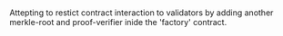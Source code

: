 # 
Attepting to restict contract interaction to validators by adding another merkle-root and proof-verifier inide the 'factory' contract.


